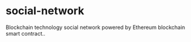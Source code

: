 # social-network
Blockchain technology social network powered by Ethereum blockchain smart contract..
